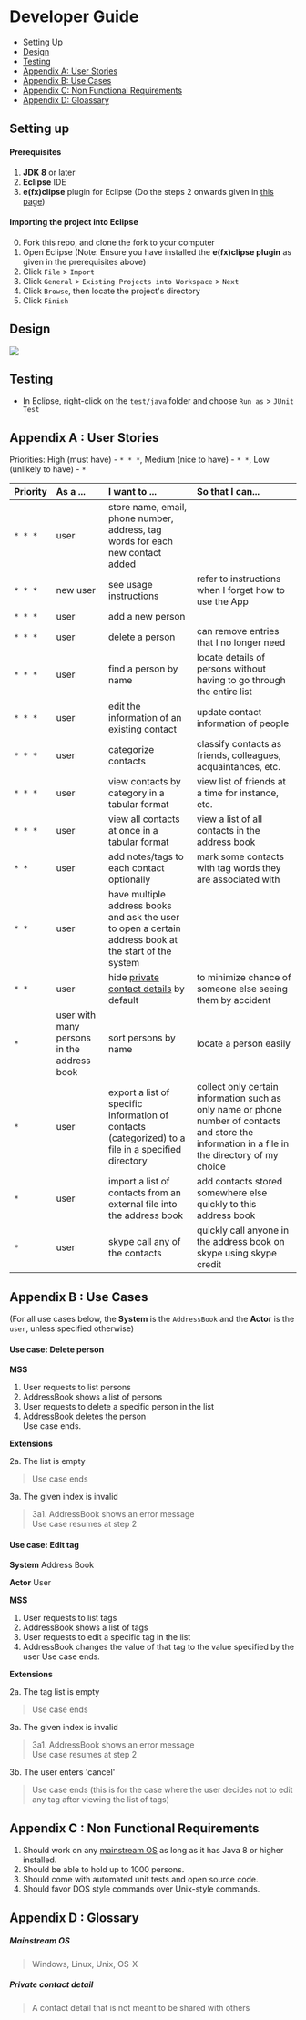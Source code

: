 # Developer Guide

* [Setting Up](#setting-up)
* [Design](#design)
* [Testing](#testing)
* [Appendix A: User Stories](#appendix-a--user-stories)
* [Appendix B: Use Cases](#appendix-b--use-cases)
* [Appendix C: Non Functional Requirements](#appendix-c--non-functional-requirements)
* [Appendix D: Gloassary](#appendix-d--glossary)

## Setting up

#### Prerequisites

1. **JDK 8** or later 
2. **Eclipse** IDE
3. **e(fx)clipse** plugin for Eclipse (Do the steps 2 onwards given in 
   [this page](http://www.eclipse.org/efxclipse/install.html#for-the-ambitious))


#### Importing the project into Eclipse

0. Fork this repo, and clone the fork to your computer
1. Open Eclipse (Note: Ensure you have installed the **e(fx)clipse plugin** as given in the prerequisites above)
2. Click `File` > `Import`
3. Click `General` > `Existing Projects into Workspace` > `Next`
4. Click `Browse`, then locate the project's directory
5. Click `Finish`

## Design
<img src="images/mainClassDiagram.png"/>

## Testing

* In Eclipse, right-click on the `test/java` folder and choose `Run as` > `JUnit Test`

## Appendix A : User Stories

Priorities: High (must have) - `* * *`, Medium (nice to have)  - `* *`,  Low (unlikely to have) - `*`


Priority | As a ... | I want to ... | So that I can...
-------- | :-------- | :--------- | :-----------
`* * *` | user | store name, email, phone number, address, tag words for each new contact added | 
`* * *` | new user | see usage instructions | refer to instructions when I forget how to use the App
`* * *` | user | add a new person | 
`* * *` | user | delete a person | can remove entries that I no longer need
`* * *` | user | find a person by name | locate details of persons without having to go through the entire list
`* * *` | user | edit the information of an existing contact | update contact information of people
`* * *` | user | categorize contacts | classify contacts as friends, colleagues, acquaintances, etc.
`* * *` | user | view contacts by category in a tabular format | view list of friends at a time for instance, etc.
`* * *` | user | view all contacts at once in a tabular format | view a list of all contacts in the address book
`* *` | user | add notes/tags to each contact optionally | mark some contacts with tag words they are associated with
`* *` | user | have multiple address books and ask the user to open a certain address book at the start of the system | 
`* *` | user | hide [private contact details](#private-contact-detail) by default | to minimize chance of someone else seeing them by accident
`*` | user with many persons in the address book | sort persons by name | locate a person easily
`*` | user | export a list of specific information of contacts (categorized) to a file in a specified directory | collect only certain information such as only name or phone number of contacts and store the information in a file in the directory of my choice
`*` | user | import a list of contacts from an external file into the address book | add contacts stored somewhere else quickly to this address book
`*` | user | skype call any of the contacts | quickly call anyone in the address book on skype using skype credit

## Appendix B : Use Cases

(For all use cases below, the **System** is the `AddressBook` and the **Actor** is the `user`, unless specified otherwise)

#### Use case: Delete person

**MSS**

1. User requests to list persons
2. AddressBook shows a list of persons
3. User requests to delete a specific person in the list
4. AddressBook deletes the person <br>
Use case ends.

**Extensions**

2a. The list is empty

> Use case ends

3a. The given index is invalid

> 3a1. AddressBook shows an error message <br>
  Use case resumes at step 2

#### Use case: Edit tag

**System** 
Address Book

**Actor**
User

**MSS**

1. User requests to list tags
2. AddressBook shows a list of tags
3. User requests to edit a specific tag in the list
4. AddressBook changes the value of that tag to the value specified by the user
Use case ends.

**Extensions**

2a. The tag list is empty

> Use case ends

3a. The given index is invalid

> 3a1. AddressBook shows an error message <br>
  Use case resumes at step 2

3b. The user enters 'cancel'

> Use case ends (this is for the case where the user decides not to edit any tag after viewing the list of tags)


## Appendix C : Non Functional Requirements

1. Should work on any [mainstream OS](#mainstream-os) as long as it has Java 8 or higher installed.
2. Should be able to hold up to 1000 persons.
3. Should come with automated unit tests and open source code.
4. Should favor DOS style commands over Unix-style commands.

## Appendix D : Glossary

##### Mainstream OS

> Windows, Linux, Unix, OS-X

##### Private contact detail

> A contact detail that is not meant to be shared with others

